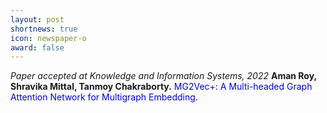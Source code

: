 ```yaml
---
layout: post
shortnews: true
icon: newspaper-o
award: false
---
```


<i>Paper accepted at Knowledge and Information Systems, 2022</i> <b>Aman Roy, Shravika Mittal, Tanmoy Chakraborty.</b> <font color="blue"> MG2Vec+: A Multi-headed Graph Attention Network for Multigraph Embedding.</font>